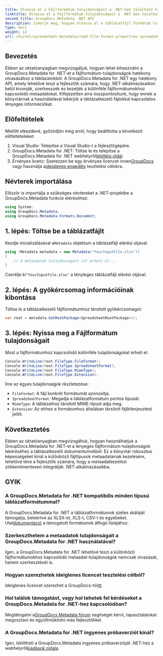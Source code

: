 ```yaml
---
title: Olvassa el a Fájlformátum tulajdonságait a .NET-ben található táblázatokból
linktitle: Olvassa el a Fájlformátum tulajdonságait a .NET-ben található táblázatokból
second_title: GroupDocs.Metadata .NET API
description: Ismerje meg, hogyan olvassa el a táblázatfájl-formátum tulajdonságait a GroupDocs.Metadata for .NET használatával. Egyszerű API-hívásokkal elérheti a fájlformátumot, MIME-típust és még sok mást.
type: docs
weight: 12
url: /hu/net/spreadsheet-metadata/read-file-format-properties-spreadsheets/
---
```

## Bevezetés
Ebben az oktatóanyagban megvizsgáljuk, hogyan lehet kihasználni a GroupDocs.Metadata for .NET-et a fájlformátum-tulajdonságok hatékony olvasásához a táblázatokból. A GroupDocs.Metadata for .NET egy hatékony API, amely lehetővé teszi a fejlesztők számára, hogy .NET-alkalmazásaikon belül kivonják, szerkesszék és kezeljék a különféle fájlformátumokhoz kapcsolódó metaadatokat. Kifejezetten arra összpontosítunk, hogy ennek a könyvtárnak a használatával lekérjük a táblázatkezelő fájlokkal kapcsolatos lényeges információkat.
## Előfeltételek
Mielőtt elkezdené, győződjön meg arról, hogy beállította a következő előfeltételeket:
1. Visual Studio: Telepítse a Visual Studio-t a fejlesztőgépére.
2.  GroupDocs.Metadata for .NET: Töltse le és telepítse a GroupDocs.Metadata for .NET webhelyről[letöltési oldal](https://releases.groupdocs.com/metadata/net/).
3.  Érvényes licenc: Szerezzen be egy érvényes licencet innen[GroupDocs](https://purchase.groupdocs.com/buy) vagy használja a[ideiglenes engedély](https://purchase.groupdocs.com/temporary-license/) tesztelési célokra.

## Névterek importálása
Először is importálja a szükséges névtereket a .NET-projektbe a GroupDocs.Metadata funkció eléréséhez:
```csharp
using System;
using GroupDocs.Metadata;
using GroupDocs.Metadata.Formats.Document;
```
## 1. lépés: Töltse be a táblázatfájlt
 Kezdje inicializálásával a`Metadata` objektum a táblázatfájl elérési útjával:
```csharp
using (Metadata metadata = new Metadata("YourInputFile.xlsx"))
{
    // A metaadatok tulajdonságait itt érheti el...
}
```
 Cserélje ki`"YourInputFile.xlsx"` a tényleges táblázatfájl elérési útjával.
## 2. lépés: A gyökércsomag információinak kibontása
Töltse le a táblázatkezelő fájlformátumhoz társított gyökércsomagot:
```csharp
var root = metadata.GetRootPackage<SpreadsheetRootPackage>();
```
## 3. lépés: Nyissa meg a Fájlformátum tulajdonságait
Most a fájlformátumhoz kapcsolódó különféle tulajdonságokat érheti el:
```csharp
Console.WriteLine(root.FileType.FileFormat);
Console.WriteLine(root.FileType.SpreadsheetFormat);
Console.WriteLine(root.FileType.MimeType);
Console.WriteLine(root.FileType.Extension);
```
Íme az egyes tulajdonságok részletezése:
- `FileFormat`: A fájl konkrét formátumát azonosítja.
- `SpreadsheetFormat`: Megadja a táblázatformátum pontos típusát.
- `MimeType`: A táblázathoz társított MIME-típust adja meg.
- `Extension`: Az ehhez a formátumhoz általában társított fájlkiterjesztést jelöli.

## Következtetés
Ebben az oktatóanyagban megvizsgáltuk, hogyan használhatjuk a GroupDocs.Metadata for .NET-et a lényeges fájlformátum-tulajdonságok lekéréséhez a táblázatkezelő dokumentumokból. Ez a könyvtár robusztus képességeket kínál a különböző fájltípusok metaadatainak kezelésére, lehetővé téve a fejlesztők számára, hogy a metaadatkezelést zökkenőmentesen integrálják .NET-alkalmazásaikba.

## GYIK
### A GroupDocs.Metadata for .NET kompatibilis minden típusú táblázatformátummal?
 A GroupDocs.Metadata for .NET a táblázatformátumok széles skáláját támogatja, beleértve az XLSX-et, XLS-t, CSV-t és egyebeket. Utal[dokumentáció](https://reference.groupdocs.com/metadata/net/) a támogatott formátumok átfogó listájához.
### Szerkeszthetem a metaadatok tulajdonságait a GroupDocs.Metadata for .NET használatával?
Igen, a GroupDocs.Metadata for .NET lehetővé teszi a különböző fájlformátumokhoz kapcsolódó metaadat-tulajdonságok nemcsak olvasását, hanem szerkesztését is.
### Hogyan szerezhetek ideiglenes licencet tesztelési célból?
 Ideiglenes licencet szerezhet a GroupDocs-tól[itt](https://purchase.groupdocs.com/temporary-license/).
### Hol találok támogatást, vagy hol tehetek fel kérdéseket a GroupDocs.Metadata for .NET-hez kapcsolódóan?
 Meglátogatni a[GroupDocs Metadata fórum](https://forum.groupdocs.com/c/metadata/14) segítséget kérni, tapasztalatokat megosztani és együttműködni más fejlesztőkkel.
### A GroupDocs.Metadata for .NET ingyenes próbaverziót kínál?
 Igen, letöltheti a GroupDocs.Metadata ingyenes próbaverzióját .NET-hez a webhelyről[kiadások oldala](https://releases.groupdocs.com/).